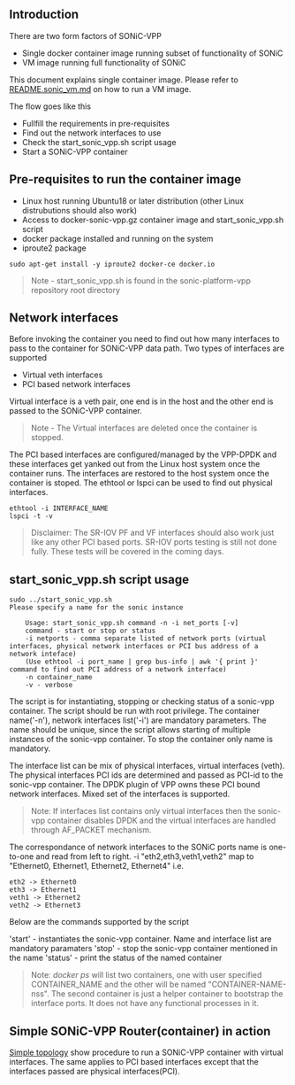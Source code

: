 ## Introduction
There are two form factors of SONiC-VPP
 * Single docker container image running subset of functionality of SONiC
 * VM image running full functionality of SONiC

This document explains single container image. Please refer to [README.sonic_vm.md]() on how to run a VM image.

The flow goes like this
 * Fullfill the requirements in pre-requisites
 * Find out the network interfaces to use
 * Check the start_sonic_vpp.sh script usage
 * Start a SONiC-VPP container

## Pre-requisites to run the container image
 * Linux host running Ubuntu18 or later distribution (other Linux distrubutions should also work)
 * Access to docker-sonic-vpp.gz container image and start_sonic_vpp.sh script
 * docker package installed and running on the system
 * iproute2 package

```
sudo apt-get install -y iproute2 docker-ce docker.io
```
> Note - start_sonic_vpp.sh is found in the sonic-platform-vpp repository root directory

## Network interfaces
Before invoking the container you need to find out how many interfaces to pass to the container for SONiC-VPP data path. Two types of interfaces are supported

 * Virtual veth interfaces
 * PCI based network interfaces

Virtual interface is a veth pair, one end is in the host and the other end is passed to the SONiC-VPP container.
> Note - The Virtual interfaces are deleted once the container is stopped.

The PCI based interfaces are configured/managed by the VPP-DPDK and these interfaces get yanked out from the Linux host system once the container runs. The interfaces are restored to the host system once the container is stoped. The ethtool or lspci can be used to find out physical interfaces.
```
ethtool -i INTERFACE_NAME
lspci -t -v
```
> Disclaimer: The SR-IOV PF and VF interfaces should also work just like any other PCI based ports. SR-IOV ports testing is still not done fully. These tests will be covered in the coming days.

## start_sonic_vpp.sh script usage
```
sudo ../start_sonic_vpp.sh 
Please specify a name for the sonic instance

    Usage: start_sonic_vpp.sh command -n -i net_ports [-v]
    command - start or stop or status
    -i netports - comma separate listed of network ports (virtual interfaces, physical network interfaces or PCI bus address of a network inteface)
    (Use ethtool -i port_name | grep bus-info | awk '{ print }' command to find out PCI address of a network interface)
    -n container_name
    -v - verbose

```
The script is for instantiating, stopping or checking status of a sonic-vpp container. The script should be run with root privilege.
The container name('-n'), network interfaces list('-i') are mandatory parameters. The name should be
unique, since the script allows starting of multiple instances of the sonic-vpp container.
To stop the container only name is mandatory.

The interface list can be mix of physical interfaces, virtual interfaces (veth). The physical
interfaces PCI ids are determined and passed as PCI-id to the sonic-vpp container. The DPDK
plugin of VPP owns these PCI bound network interfaces. Mixed set of the interfaces is supported.

> Note: If interfaces list contains only virtual interfaces then the sonic-vpp container disables DPDK and the virtual interfaces are handled through AF_PACKET mechanism.

The correspondance of network interfaces to the SONiC ports name is one-to-one and read from left to right.
-i "eth2,eth3,veth1,veth2" map to "Ethernet0, Ethernet1, Ethernet2, Ethernet4" i.e.
```
eth2 -> Ethernet0
eth3 -> Ethernet1
veth1 -> Ethernet2
veth2 -> Ethernet3
```

Below are the commands supported by the script

'start' - instantiates the sonic-vpp container. Name and interface list are mandatory paramaters
'stop' - stop the sonic-vpp container mentioned in the name
'status' - print the status of the named container

> Note: *docker ps* will list two containers, one with user specified CONTAINER_NAME and the other will be named "CONTAINER-NAME-nss". The second container is just a helper container to bootstrap the interface ports. It does not have any functional processes in it.

## Simple SONiC-VPP Router(container) in action
[Simple topology](README.simple_topo.md) show procedure to run a SONiC-VPP container with virtual interfaces. The same applies to PCI based interfaces except that the interfaces passed are physical interfaces(PCI).

